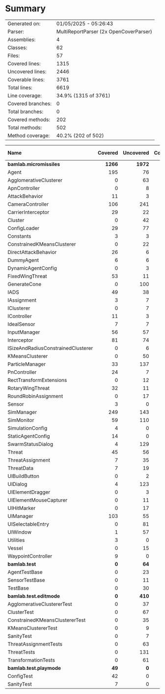 ﻿# Summary
|||
|:---|:---|
| Generated on: | 01/05/2025 - 05:26:43 |
| Parser: | MultiReportParser (2x OpenCoverParser) |
| Assemblies: | 4 |
| Classes: | 62 |
| Files: | 57 |
| Covered lines: | 1315 |
| Uncovered lines: | 2446 |
| Coverable lines: | 3761 |
| Total lines: | 6619 |
| Line coverage: | 34.9% (1315 of 3761) |
| Covered branches: | 0 |
| Total branches: | 0 |
| Covered methods: | 202 |
| Total methods: | 502 |
| Method coverage: | 40.2% (202 of 502) |

|**Name**|**Covered**|**Uncovered**|**Coverable**|**Total**|**Line coverage**|**Covered**|**Total**|**Branch coverage**|**Covered**|**Total**|**Method coverage**|
|:---|---:|---:|---:|---:|---:|---:|---:|---:|---:|---:|---:|
|**bamlab.micromissiles**|**1266**|**1972**|**3238**|**6375**|**39%**|**0**|**0**|****|**199**|**450**|**44.2%**|
|Agent|195|76|271|481|71.9%|0|0||33|45|73.3%|
|AgglomerativeClusterer|0|63|63|99|0%|0|0||0|2|0%|
|ApnController|0|8|8|20|0%|0|0||0|2|0%|
|AttackBehavior|11|3|14|51|78.5%|0|0||2|3|66.6%|
|CameraController|106|241|347|643|30.5%|0|0||13|36|36.1%|
|CarrierInterceptor|29|22|51|80|56.8%|0|0||5|7|71.4%|
|Cluster|0|42|42|85|0%|0|0||0|12|0%|
|ConfigLoader|29|77|106|153|27.3%|0|0||4|13|30.7%|
|Constants|3|3|6|17|50%|0|0||1|2|50%|
|ConstrainedKMeansClusterer|0|22|22|117|0%|0|0||0|2|0%|
|DirectAttackBehavior|26|6|32|74|81.2%|0|0||2|2|100%|
|DummyAgent|6|6|12|481|50%|0|0||2|5|40%|
|DynamicAgentConfig|0|3|3|132|0%|0|0||0|1|0%|
|FixedWingThreat|53|11|64|117|82.8%|0|0||6|9|66.6%|
|GenerateCone|0|100|100|144|0%|0|0||0|9|0%|
|IADS|49|38|87|143|56.3%|0|0||11|17|64.7%|
|IAssignment|3|7|10|40|30%|0|0||1|3|33.3%|
|IClusterer|0|7|7|47|0%|0|0||0|3|0%|
|IController|11|3|14|30|78.5%|0|0||3|4|75%|
|IdealSensor|7|7|14|25|50%|0|0||1|2|50%|
|InputManager|56|57|113|156|49.5%|0|0||11|11|100%|
|Interceptor|81|74|155|238|52.2%|0|0||11|17|64.7%|
|ISizeAndRadiusConstrainedClusterer|0|6|6|47|0%|0|0||0|1|0%|
|KMeansClusterer|0|50|50|117|0%|0|0||0|3|0%|
|ParticleManager|33|137|170|245|19.4%|0|0||9|24|37.5%|
|PnController|24|7|31|61|77.4%|0|0||2|2|100%|
|RectTransformExtensions|0|12|12|18|0%|0|0||0|4|0%|
|RotaryWingThreat|32|11|43|76|74.4%|0|0||5|8|62.5%|
|RoundRobinAssignment|0|17|17|45|0%|0|0||0|2|0%|
|Sensor|3|0|3|29|100%|0|0||1|1|100%|
|SimManager|249|143|392|614|63.5%|0|0||27|47|57.4%|
|SimMonitor|59|110|169|255|34.9%|0|0||10|20|50%|
|SimulationConfig|4|0|4|132|100%|0|0||1|1|100%|
|StaticAgentConfig|14|0|14|63|100%|0|0||5|5|100%|
|SwarmStatusDialog|4|129|133|167|3%|0|0||1|16|6.2%|
|Threat|45|56|101|182|44.5%|0|0||8|10|80%|
|ThreatAssignment|7|35|42|80|16.6%|0|0||1|5|20%|
|ThreatData|7|19|26|49|26.9%|0|0||1|5|20%|
|UIBuildButton|0|2|2|11|0%|0|0||0|2|0%|
|UIDialog|4|123|127|217|3.1%|0|0||1|18|5.5%|
|UIElementDragger|0|3|3|12|0%|0|0||0|1|0%|
|UIElementMouseCapturer|0|11|11|20|0%|0|0||0|3|0%|
|UIHitMarker|0|17|17|29|0%|0|0||0|4|0%|
|UIManager|103|55|158|237|65.1%|0|0||17|29|58.6%|
|UISelectableEntry|0|81|81|138|0%|0|0||0|15|0%|
|UIWindow|1|57|58|100|1.7%|0|0||1|9|11.1%|
|Utilities|3|0|3|9|100%|0|0||1|1|100%|
|Vessel|0|15|15|27|0%|0|0||0|5|0%|
|WaypointController|9|0|9|22|100%|0|0||2|2|100%|
|**bamlab.test**|**0**|**64**|**64**|**111**|**0%**|**0**|**0**|****|**0**|**12**|**0%**|
|AgentTestBase|0|23|23|41|0%|0|0||0|4|0%|
|SensorTestBase|0|11|11|26|0%|0|0||0|2|0%|
|TestBase|0|30|30|44|0%|0|0||0|6|0%|
|**bamlab.test.editmode**|**0**|**410**|**410**|**893**|**0%**|**0**|**0**|****|**0**|**37**|**0%**|
|AgglomerativeClustererTest|0|37|37|63|0%|0|0||0|5|0%|
|ClusterTest|0|67|67|96|0%|0|0||0|7|0%|
|ConstrainedKMeansClustererTest|0|35|35|80|0%|0|0||0|5|0%|
|KMeansClustererTest|0|9|9|80|0%|0|0||0|2|0%|
|SanityTest|0|7|7|22|0%|0|0||0|2|0%|
|ThreatAssignmentTests|0|63|63|141|0%|0|0||0|2|0%|
|ThreatTests|0|131|131|310|0%|0|0||0|11|0%|
|TransformationTests|0|61|61|101|0%|0|0||0|3|0%|
|**bamlab.test.playmode**|**49**|**0**|**49**|**97**|**100%**|**0**|**0**|****|**3**|**3**|**100%**|
|ConfigTest|42|0|42|73|100%|0|0||2|2|100%|
|SanityTest|7|0|7|24|100%|0|0||1|1|100%|
